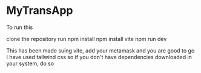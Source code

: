 # MyTransApp

To run this

clone the repository 
run npm install
npm install vite
npm run dev


This has been made suing vite, add your metamask and you are good to go
I have used tailwind css so if you don't have dependencies downloaded in your system, do so 
